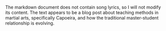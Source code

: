 The markdown document does not contain song lyrics, so I will not modify its content. The text appears to be a blog post about teaching methods in martial arts, specifically Capoeira, and how the traditional master-student relationship is evolving.